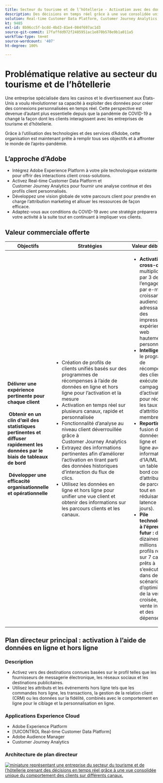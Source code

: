 ```yaml
---
title: Secteur du tourisme et de l’hôtellerie - Activation avec des données en ligne et hors ligne
description: Des décisions en temps réel grâce à une vue consolidée unique du comportement des clients sur différents canaux.
solution: Real-time Customer Data Platform, Customer Journey Analytics, Analytics, Audience Manager, Experience Manager, Target
kt: 9485
exl-id: 8b96cc5f-bcdd-4bd3-81e4-084f697ac1d3
source-git-commit: 17faffdd972f2485951ac1e870b578e9b1a011a5
workflow-type: tm+mt
source-wordcount: '407'
ht-degree: 100%

---
```


# Problématique relative au secteur du tourisme et de l’hôtellerie

Une entreprise spécialisée dans les casinos et le divertissement aux États-Unis a voulu révolutionner sa capacité à exploiter des données pour créer des connexions personnalisées en temps réel.  Cette perspective est devenue d’autant plus essentielle depuis que la pandémie de COVID-19 a changé la façon dont les clients interagissent avec les entreprises de tourisme et d’hôtellerie.

Grâce à l’utilisation des technologies et des services d’Adobe, cette organisation est maintenant prête à remplir tous ses objectifs et à affronter le monde de l’après-pandémie.

## L’approche d’Adobe

* Intégrez Adobe Experience Platform à votre pile technologique existante pour offrir des interactions client cross-solutions.
* Activez Real-time Customer Data Platform et Customer Journey Analytics pour fournir une analyse continue et des profils client personnalisés.
* Développez une vision globale de votre parcours client pour prendre en charge l’attribution marketing et allouer les ressources de façon efficace.
* Adaptez-vous aux conditions du COVID-19 avec une stratégie préparera votre activité à la suite tout en continuant à impliquer vos clients.

## Valeur commerciale offerte

| Objectifs | Stratégies | Valeur débloquée |
|---|---|---|
| **Délivrer une expérience pertinente pour chaque client **<br></br>** Obtenir en un clin d’œil des statistiques pertinentes et diffuser rapidement les données par le biais de tableaux de bord **<br></br>** Développer une efficacité organisationnelle et opérationnelle**</ul> | <ul><li>Création de profils de clients unifiés basés sur des programmes de récompenses à l’aide de données en ligne et hors ligne pour l’activation et la mesure</li><li>Activation en temps réel sur plusieurs canaux, rapide et personnalisée</li><li>Fonctionnalité d’analyse au niveau client déverrouillée grâce à Customer Journey Analytics</li><li>Extrayez des informations pertinentes afin d’améliorer l’activation en tirant parti des données historiques d’interaction du flux de clics.</li><li>Utilisez les données en ligne et hors ligne pour unifier une vue client et obtenir des informations sur les parcours clients et les canaux.</li></ul> | <ul><li><strong> Activation cross-canal : </strong>multiplication par 3 de l’engagement par e-mail, croissance des audiences adressables et des impressions, expériences web hautement personnalisées </li><li><strong>Intelligence : </strong>le programme de récompenses des clients exécute une campagne d’activation pour réduire les taux d’attrition des membres.</li><li><strong>Reporting : </strong>fusion des données en ligne et hors ligne avec des informations d’IA/ML dans un tableau de bord convivial d’attribution et de parcours, tout en réduisant la latence (par jours).</li><li><strong>Pile technologique à l’épreuve du futur : </strong>des dizaines de millions de profils répartis sur 7 canaux prêts à s’exécuter dans des scénarios d’optimisation de la vente croisée, de la vente incitative et des dépenses</li></ul> |

## Plan directeur principal : activation à l’aide de données en ligne et hors ligne

### Description

<ul><li>Activez vers des destinations connues basées sur le profil telles que les fournisseurs de messagerie électronique, les réseaux sociaux et les destinations publicitaires.</li><li>Utilisez les attributs et les événements hors ligne tels que les commandes hors ligne, les transactions, la gestion de la relation client (CRM) ou les données sur la fidélité, combinés avec le comportement en ligne pour le ciblage et la personnalisation en ligne.</li></li></ul>

### Applications Experience Cloud

<ul><li>Adobe Experience Platform</li><li>[!UICONTROL Real-time Customer Data Platform]</li><li>Adobe Audience Manager</li><li>Customer Journey Analytics</li></ul>

### Architecture de plan directeur

<a href="https://experienceleague.adobe.com/docs/blueprints-learn/architecture/audience-activation/platform-and-applications.html?lang=fr"><img alt="miniature représentant une entreprise du secteur du tourisme et de l’hôtellerie prenant des décisions en temps réel grâce à une vue consolidée unique du comportement des clients sur différents canaux." src="https://experienceleague.adobe.com/docs/blueprints-learn/assets/known_activation.svg"/></a>
